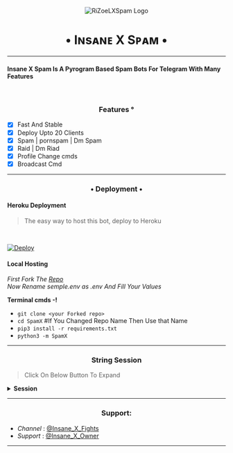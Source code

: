 <p align="center">
  <img src="https://te.legra.ph/file/a1b48d6d39e064888f29c.jpg" alt="RiZoeLXSpam Logo">
</p>
<h1 align="center">
  <b>• Iɴsᴀɴᴇ X Sᴘᴀᴍ •</b>
</h1>

----

<h4> Insane X Spam Is A Pyrogram Based Spam Bots For Telegram With Many Features </h4>
<br>
<h3 align="center"> Features °</h3>

- [x] Fast And Stable
- [x] Deploy Upto 20 Clients
- [x] Spam | pornspam | Dm Spam
- [x] Raid | Dm Riad
- [x] Profile Change cmds
- [x] Broadcast Cmd

----

<h3 align="center"> • Deployment • </h3>

<h4> Heroku Deployment </h4>

> The easy way to host this bot, deploy to Heroku 
<br>

[![Deploy](https://www.herokucdn.com/deploy/button.svg)](https://heroku.com/deploy?template=https://github.com/DarkXAdi/Insane_X_Spam)

<h4> Local Hosting </h4>

<i> First Fork The [Repo](https://github.com/DarkXAdi/Insane_X_Spam) </i>
<br>
<i> Now Rename semple.env as .env And Fill Your Values </i>

<b> Terminal cmds -! </b>

- `git clone <your Forked repo>`
- `cd SpamX` #If You Changed Repo Name Then Use that Name
- `pip3 install -r requirements.txt`
- `python3 -m SpamX`

----

<h3 align="center"> String Session </h3>

> Click On Below Button To Expand 

<details>
<summary><b> Session </b></summary>
<br>
× <i> You'll need a API_ID & API_HASH in order to generate Pyrogram session string. Get This Values from https://my.telegram.org </i>
<h4>• Generate Session Using Telegram Bot: </h4>    
<p><a href="http://t.me/TELESTRING_BOT?start=generate"><img src="https://telegra.ph/file/1ccff3d3c8535d614ddf9.jpg" width="150""/></a></p>

</details>

----

<h3 align="center"> Support: </h3>

  * <i> Channel </i>: [@Insane_X_Fights](https://t.me/Insane_X_Fights) <br>
  * <i> Support </i>: [@Insane_X_Owner](https://t.me/Insane_X_Owner)

----

